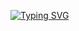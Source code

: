 <a href="https://git.io/typing-svg"><img src="https://readme-typing-svg.herokuapp.com?font=Monomaniac+One&duration=1&pause=1800&color=14E414&random=false&width=435&lines=%3E_;+" alt="Typing SVG" /></a>
<!--
[![Typing SVG](https://readme-typing-svg.herokuapp.com?font=Kode+Mono&pause=300&color=28F71A&random=false&width=435&lines=Welcome,+Pilgrims!;Here+be+dragons...;...and+perhaps+some+untested+code...;So+have+a+look+around!;+)](https://git.io/typing-svg)
**arkahcuk/arkahcuk** is a ✨ _special_ ✨ repository because its `README.md` (this file) appears on your GitHub profile.

Here are some ideas to get you started:

- 🔭 I’m currently working on ...
- 🌱 I’m currently learning ...
- 👯 I’m looking to collaborate on ...
- 🤔 I’m looking for help with ...
- 💬 Ask me about ...
- 📫 How to reach me: ...
- 😄 Pronouns: ...
- ⚡ Fun fact: ...
-->
